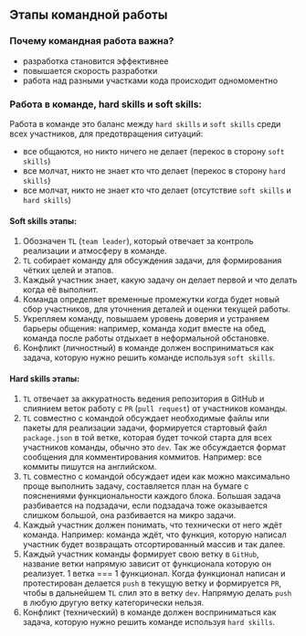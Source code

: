 ## Этапы командной работы

### Почему командная работа важна?

- разработка становится эффективнее
- повышается скорость разработки
- работа над разными участками кода происходит одномоментно

### Работа в команде, hard skills и soft skills:

Работа в команде это баланс между `hard skills` и `soft skills` среди всех участников, для
предотвращения ситуаций:

- все общаются, но никто ничего не делает (перекос в сторону `soft skills`)
- все молчат, никто не знает кто что делает (перекос в сторону `hard skills`)
- все молчат, никто не знает кто что делает (отсутствие `soft skills` и `hard skills`)

#### Soft skills этапы:

1. Обозначен `TL` (`team leader`), который отвечает за контроль реализации и атмосферу в
   команде.
2. `TL` собирает команду для обсуждения задачи, для формирования чётких целей и этапов.
3. Каждый участник знает, какую задачу он делает первой и что делать когда её выполнит.
4. Команда определяет временные промежутки когда будет новый сбор участников, для
   уточнения деталей и оценки текущей работы.
5. Укрепляем команду, повышаем уровень доверия и устраняем барьеры общения: например,
   команда ходит вместе на обед, команда после работы отдыхает в неформальной обстановке.
6. Конфликт (личностный) в команде должен восприниматься как задача, которую нужно решить
   команде используя `soft skills`.

#### Hard skills этапы:

1. `TL` отвечает за аккуратность ведения репозитория в GitHub и слиянием веток работу с
   `PR` (`pull request`) от участников команды.
2. `TL` совместно с командой обсуждает необходимые файлы или пакеты для реализации задачи,
   формируется стартовый файл `package.json` в той ветке, которая будет точкой старта для
   всех участников команды, обычно это `dev`. Так же обсуждается формат сообщения для
   комментирования коммитов. Например: все коммиты пишутся на английском.
3. `TL` совместно с командой обсуждает идеи как можно максимально проще выполнить задачу,
   составляется план на бумаге с пояснениями функциональности каждого блока. Большая
   задача разбивается на подзадачи, если подзадача тоже оказывается слишком большой, она
   разбивается на микро задачи.
4. Каждый участник должен понимать, что технически от него ждёт команда. Например: команда
   ждёт, что функция, которую написал участник будет возвращать отсортированный массив и
   так далее.
5. Каждый участник команды формирует свою ветку в `GitHub`, название ветки напрямую
   зависит от функционала которую он реализует. 1 ветка === 1 функционал. Когда функционал
   написан и протестирован делается `push` в текущую ветку и формируется `PR`, чтобы в
   дальнейшем `TL` слил это в ветку `dev`. Напрямую делать `push` в любую другую ветку
   категорически нельзя.
6. Конфликт (технический) в команде должен восприниматься как задача, которую нужно решить
   команде используя `hard skills`.
